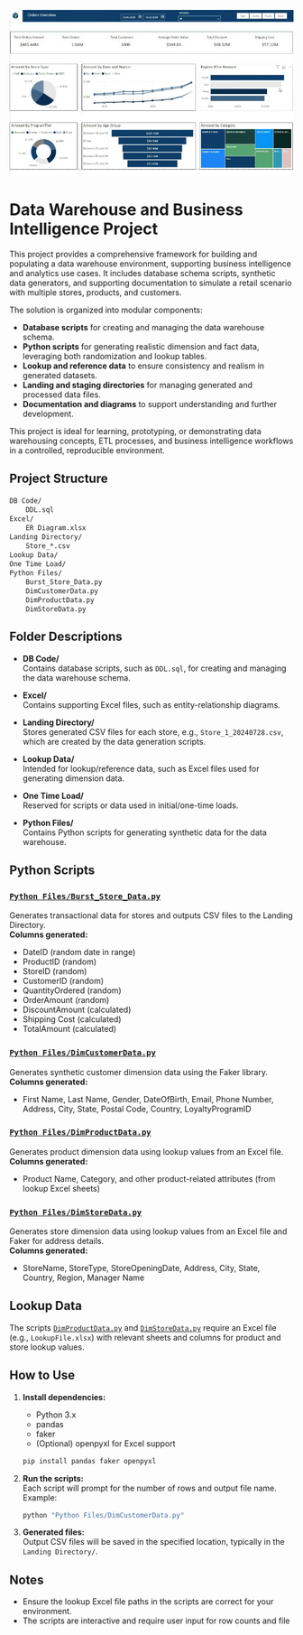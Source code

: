 ![Power BI Dashboard](PowerBI-Dashboard.png)

# Data Warehouse and Business Intelligence Project

This project provides a comprehensive framework for building and populating a data warehouse environment, supporting business intelligence and analytics use cases. It includes database schema scripts, synthetic data generators, and supporting documentation to simulate a retail scenario with multiple stores, products, and customers.

The solution is organized into modular components:
- **Database scripts** for creating and managing the data warehouse schema.
- **Python scripts** for generating realistic dimension and fact data, leveraging both randomization and lookup tables.
- **Lookup and reference data** to ensure consistency and realism in generated datasets.
- **Landing and staging directories** for managing generated and processed data files.
- **Documentation and diagrams** to support understanding and further development.

This project is ideal for learning, prototyping, or demonstrating data warehousing concepts, ETL processes, and business intelligence workflows in a controlled, reproducible environment.

## Project Structure

```
DB Code/
    DDL.sql
Excel/
    ER Diagram.xlsx
Landing Directory/
    Store_*.csv
Lookup Data/
One Time Load/
Python Files/
    Burst_Store_Data.py
    DimCustomerData.py
    DimProductData.py
    DimStoreData.py
```

## Folder Descriptions

- **DB Code/**  
  Contains database scripts, such as `DDL.sql`, for creating and managing the data warehouse schema.

- **Excel/**  
  Contains supporting Excel files, such as entity-relationship diagrams.

- **Landing Directory/**  
  Stores generated CSV files for each store, e.g., `Store_1_20240728.csv`, which are created by the data generation scripts.

- **Lookup Data/**  
  Intended for lookup/reference data, such as Excel files used for generating dimension data.

- **One Time Load/**  
  Reserved for scripts or data used in initial/one-time loads.

- **Python Files/**  
  Contains Python scripts for generating synthetic data for the data warehouse.

## Python Scripts

### [`Python Files/Burst_Store_Data.py`](Python%20Files/Burst_Store_Data.py)
Generates transactional data for stores and outputs CSV files to the Landing Directory.  
**Columns generated:**
- DateID (random date in range)
- ProductID (random)
- StoreID (random)
- CustomerID (random)
- QuantityOrdered (random)
- OrderAmount (random)
- DiscountAmount (calculated)
- Shipping Cost (calculated)
- TotalAmount (calculated)

### [`Python Files/DimCustomerData.py`](Python%20Files/DimCustomerData.py)
Generates synthetic customer dimension data using the Faker library.  
**Columns generated:**
- First Name, Last Name, Gender, DateOfBirth, Email, Phone Number, Address, City, State, Postal Code, Country, LoyaltyProgramID

### [`Python Files/DimProductData.py`](Python%20Files/DimProductData.py)
Generates product dimension data using lookup values from an Excel file.  
**Columns generated:**  
- Product Name, Category, and other product-related attributes (from lookup Excel sheets)

### [`Python Files/DimStoreData.py`](Python%20Files/DimStoreData.py)
Generates store dimension data using lookup values from an Excel file and Faker for address details.  
**Columns generated:**  
- StoreName, StoreType, StoreOpeningDate, Address, City, State, Country, Region, Manager Name

## Lookup Data

The scripts [`DimProductData.py`](Python%20Files/DimProductData.py) and [`DimStoreData.py`](Python%20Files/DimStoreData.py) require an Excel file (e.g., `LookupFile.xlsx`) with relevant sheets and columns for product and store lookup values.

## How to Use

1. **Install dependencies:**  
   - Python 3.x  
   - pandas  
   - faker  
   - (Optional) openpyxl for Excel support

   ```sh
   pip install pandas faker openpyxl
   ```

2. **Run the scripts:**  
   Each script will prompt for the number of rows and output file name.  
   Example:
   ```sh
   python "Python Files/DimCustomerData.py"
   ```

3. **Generated files:**  
   Output CSV files will be saved in the specified location, typically in the `Landing Directory/`.

## Notes

- Ensure the lookup Excel file paths in the scripts are correct for your environment.
- The scripts are interactive and require user input for row counts and file